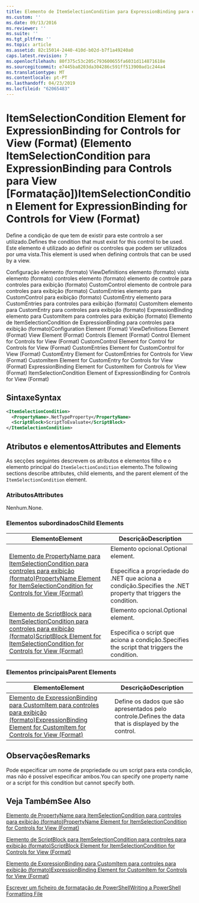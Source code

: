 ```yaml
---
title: Elemento de ItemSelectionCondition para ExpressionBinding para controles para exibição (formato) | Documentos da Microsoft
ms.custom: ''
ms.date: 09/13/2016
ms.reviewer: ''
ms.suite: ''
ms.tgt_pltfrm: ''
ms.topic: article
ms.assetid: 82c15014-2440-410d-b02d-b7f1a49240a0
caps.latest.revision: 7
ms.openlocfilehash: 80f375c53c205c793600655fa6031d114871618e
ms.sourcegitcommit: e7445ba8203da304286c591ff513900ad1c244a4
ms.translationtype: MT
ms.contentlocale: pt-PT
ms.lasthandoff: 04/23/2019
ms.locfileid: "62065483"
---
```

# <a name="itemselectioncondition-element-for-expressionbinding-for-controls-for-view-format"></a><span data-ttu-id="5141c-102">ItemSelectionCondition Element for ExpressionBinding for Controls for View (Format) (Elemento ItemSelectionCondition para ExpressionBinding para Controls para View [Formatação])</span><span class="sxs-lookup"><span data-stu-id="5141c-102">ItemSelectionCondition Element for ExpressionBinding for Controls for View (Format)</span></span>

<span data-ttu-id="5141c-103">Define a condição de que tem de existir para este controlo a ser utilizado.</span><span class="sxs-lookup"><span data-stu-id="5141c-103">Defines the condition that must exist for this control to be used.</span></span> <span data-ttu-id="5141c-104">Este elemento é utilizado ao definir os controles que podem ser utilizados por uma vista.</span><span class="sxs-lookup"><span data-stu-id="5141c-104">This element is used when defining controls that can be used by a view.</span></span>

<span data-ttu-id="5141c-105">Configuração elemento (formato) ViewDefinitions elemento (formato) vista elemento (formato) controles elemento (formato) elemento de controle para controles para exibição (formato) CustomControl elemento de controle para controles para exibição (formato) CustomEntries elemento para CustomControl para exibição (formato) CustomEntry elemento para CustomEntries para controles para exibição (formato) CustomItem elemento para CustomEntry para controles para exibição (formato) ExpressionBinding elemento para CustomItem para controles para exibição (formato) Elemento de ItemSelectionCondition de ExpressionBinding para controles para exibição (formato)</span><span class="sxs-lookup"><span data-stu-id="5141c-105">Configuration Element (Format) ViewDefinitions Element (Format) View Element (Format) Controls Element (Format) Control Element for Controls for View (Format) CustomControl Element for Control for Controls for View (Format) CustomEntries Element for CustomControl for View (Format) CustomEntry Element for CustomEntries for Controls for View (Format) CustomItem Element for CustomEntry for Controls for View (Format) ExpressionBinding Element for CustomItem for Controls for View (Format) ItemSelectionCondition Element of ExpressionBinding for Controls for View (Format)</span></span>

## <a name="syntax"></a><span data-ttu-id="5141c-106">Sintaxe</span><span class="sxs-lookup"><span data-stu-id="5141c-106">Syntax</span></span>

```xml
<ItemSelectionCondition>
  <PropertyName>.NetTypeProperty</PropertyName>
  <ScriptBlock>ScriptToEvaluate</ScriptBlock>
</ItemSelectionCondition>
```

## <a name="attributes-and-elements"></a><span data-ttu-id="5141c-107">Atributos e elementos</span><span class="sxs-lookup"><span data-stu-id="5141c-107">Attributes and Elements</span></span>

<span data-ttu-id="5141c-108">As secções seguintes descrevem os atributos e elementos filho e o elemento principal do `ItemSelectionCondition` elemento.</span><span class="sxs-lookup"><span data-stu-id="5141c-108">The following sections describe attributes, child elements, and the parent element of the `ItemSelectionCondition` element.</span></span>

### <a name="attributes"></a><span data-ttu-id="5141c-109">Atributos</span><span class="sxs-lookup"><span data-stu-id="5141c-109">Attributes</span></span>

<span data-ttu-id="5141c-110">Nenhum.</span><span class="sxs-lookup"><span data-stu-id="5141c-110">None.</span></span>

### <a name="child-elements"></a><span data-ttu-id="5141c-111">Elementos subordinados</span><span class="sxs-lookup"><span data-stu-id="5141c-111">Child Elements</span></span>

|<span data-ttu-id="5141c-112">Elemento</span><span class="sxs-lookup"><span data-stu-id="5141c-112">Element</span></span>|<span data-ttu-id="5141c-113">Descrição</span><span class="sxs-lookup"><span data-stu-id="5141c-113">Description</span></span>|
|-------------|-----------------|
|[<span data-ttu-id="5141c-114">Elemento de PropertyName para ItemSelectionCondition para controles para exibição (formato)</span><span class="sxs-lookup"><span data-stu-id="5141c-114">PropertyName Element for ItemSelectionCondition for Controls for View (Format)</span></span>](./propertyname-element-for-itemselectioncondition-for-controls-for-view-format.md)|<span data-ttu-id="5141c-115">Elemento opcional.</span><span class="sxs-lookup"><span data-stu-id="5141c-115">Optional element.</span></span><br /><br /> <span data-ttu-id="5141c-116">Especifica a propriedade do .NET que aciona a condição.</span><span class="sxs-lookup"><span data-stu-id="5141c-116">Specifies the .NET property that triggers the condition.</span></span>|
|[<span data-ttu-id="5141c-117">Elemento de ScriptBlock para ItemSelectionCondition para controles para exibição (formato)</span><span class="sxs-lookup"><span data-stu-id="5141c-117">ScriptBlock Element for ItemSelectionCondition for Controls for View (Format)</span></span>](./scriptblock-element-for-itemselectioncondition-for-controls-for-view-format.md)|<span data-ttu-id="5141c-118">Elemento opcional.</span><span class="sxs-lookup"><span data-stu-id="5141c-118">Optional element.</span></span><br /><br /> <span data-ttu-id="5141c-119">Especifica o script que aciona a condição.</span><span class="sxs-lookup"><span data-stu-id="5141c-119">Specifies the script that triggers the condition.</span></span>|

### <a name="parent-elements"></a><span data-ttu-id="5141c-120">Elementos principais</span><span class="sxs-lookup"><span data-stu-id="5141c-120">Parent Elements</span></span>

|<span data-ttu-id="5141c-121">Elemento</span><span class="sxs-lookup"><span data-stu-id="5141c-121">Element</span></span>|<span data-ttu-id="5141c-122">Descrição</span><span class="sxs-lookup"><span data-stu-id="5141c-122">Description</span></span>|
|-------------|-----------------|
|[<span data-ttu-id="5141c-123">Elemento de ExpressionBinding para CustomItem para controles para exibição (formato)</span><span class="sxs-lookup"><span data-stu-id="5141c-123">ExpressionBinding Element for CustomItem for Controls for View (Format)</span></span>](./expressionbinding-element-for-customitem-for-controls-for-view-format.md)|<span data-ttu-id="5141c-124">Define os dados que são apresentados pelo controle.</span><span class="sxs-lookup"><span data-stu-id="5141c-124">Defines the data that is displayed by the control.</span></span>|

## <a name="remarks"></a><span data-ttu-id="5141c-125">Observações</span><span class="sxs-lookup"><span data-stu-id="5141c-125">Remarks</span></span>

<span data-ttu-id="5141c-126">Pode especificar um nome de propriedade ou um script para esta condição, mas não é possível especificar ambos.</span><span class="sxs-lookup"><span data-stu-id="5141c-126">You can specify one property name or a script for this condition but cannot specify both.</span></span>

## <a name="see-also"></a><span data-ttu-id="5141c-127">Veja Também</span><span class="sxs-lookup"><span data-stu-id="5141c-127">See Also</span></span>

[<span data-ttu-id="5141c-128">Elemento de PropertyName para ItemSelectionCondition para controles para exibição (formato)</span><span class="sxs-lookup"><span data-stu-id="5141c-128">PropertyName Element for ItemSelectionCondition for Controls for View (Format)</span></span>](./propertyname-element-for-itemselectioncondition-for-controls-for-view-format.md)

[<span data-ttu-id="5141c-129">Elemento de ScriptBlock para ItemSelectionCondition para controles para exibição (formato)</span><span class="sxs-lookup"><span data-stu-id="5141c-129">ScriptBlock Element for ItemSelectionCondition for Controls for View (Format)</span></span>](./scriptblock-element-for-itemselectioncondition-for-controls-for-view-format.md)

[<span data-ttu-id="5141c-130">Elemento de ExpressionBinding para CustomItem para controles para exibição (formato)</span><span class="sxs-lookup"><span data-stu-id="5141c-130">ExpressionBinding Element for CustomItem for Controls for View (Format)</span></span>](./expressionbinding-element-for-customitem-for-controls-for-view-format.md)

[<span data-ttu-id="5141c-131">Escrever um ficheiro de formatação de PowerShell</span><span class="sxs-lookup"><span data-stu-id="5141c-131">Writing a PowerShell Formatting File</span></span>](./writing-a-powershell-formatting-file.md)
